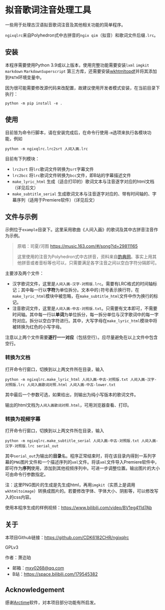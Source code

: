 # 拟音歌词注音处理工具

一些用于处理古汉语拟音歌词注音及其他相关功能的简单程序。

`ngixqlrc`来自Polyhedron式中古拼音的`ngix qim`（拟音）和歌词文件后缀`.lrc`。

## 安装

本程序需要使用Python 3.9或以上版本，使用完整功能需要安装`lxml` `imgkit`  `markdown` `MarkdownSuperscript` 第三方库，还需要安装[wkhtmltopdf](https://wkhtmltopdf.org/)并将其添加到`PATH`环境变量中。

因为很可能需要修改源代码来改配置，故建议使用开发者模式安装，在当前目录下执行：

```
python -m pip install -e .
```

## 使用

目前皆为命令行脚本，请在安装完成后，在命令行使用`-m`选项来执行各模块功能，例如

```
python -m ngixqlrc.lrc2srt 人间入画.lrc
```

目前有下列模块：

- `lrc2srt` 将`lrc`歌词文件转换为`srt`字幕文件
- `lrc2bcc` 将`lrc`歌词文件转换为`bcc`文件，即B站的字幕描述文件
- `make_lyric_html` 生成（适合打印的）歌词文本与注音逐字对应的html文档 （详见后文）
- `make_subtitle_serial` 生成歌词文本与注音逐字对应的、带有时间轴的、字幕序列（适用于Premiere软件）（详见后文）

## 文件与示例

示例位于`example`目录下。这里采用歌曲《人间入画》的歌词及其中古拼音注音作为示例。

> 原唱：司夏/河图  https://music.163.com/#/song?id=29811165
>
> 这里使用的注音为Polyhedron式中古拼音，资料来自[韵典网](https://ytenx.org/)。事实上用其他拼音或者音标等也可以，只需要满足各字注音之间以空白字符分隔即可。

主要涉及两个文件：

- 汉字歌词文件，这里是`人间入画-汉字-对照版.lrc`。需要有LRC格式的时间轴标记；其中每一行以**字符**为单位拆分。文本中的`|`符号表示换行符，在`make_lyric_html`模块中被忽略，在`make_subtitle_html`文件中作为换行的标记。
- 注音歌词文件，这里是`人间入画-中古-对照版.txt`。只需要有文本即可，不需要时间轴。其中每一行以**单词**为单位拆分，每一拆分单位与汉字歌词中的每一字符对应。拆分以空白字符进行。其中，大写字母在`make_lyric_html`模块中将被转换为红色的小写字母。

注意以上两个文件需要**逐行一一对应**（包括空行）。应尽量避免在以上文件中包含空行。

### 转换为文档

打开命令行窗口，切换到以上两文件所在目录，输入

```
python -m ngixqlrc.make_lyric_html 人间入画-中古-对照版.txt 人间入画-汉字-对照版.lrc 人间入画歌词对照.html 人间入画-中古-lower.txt
```

其中最后一个参数可选，如果给出，则输出为纯小写版本的歌词文件。

输出的html文档为`人间入画歌词对照.html`，可用浏览器查看、打印。

### 转换为视频字幕

打开命令行窗口，切换到以上两文件所在目录，输入

```
python -m ngixqlrc.make_subtitle_serial 人间入画-中古-对照版.txt 人间入画-汉字-对照版.lrc serial_out
```

其中`serial_out`为输出的**目录**名。程序正常结束时，将在该目录内得到一系列字幕的`PNG`图片文件和一个描述序列的`xml`文件。将该`xml`文件导入Premiere软件中，即可作为**序列**使用，添加到其他视频序列中。可进一步调整位置。输出图片的大小可由命令行参数指定。

注：这里PNG图片的生成是先生成html，再用`imgkit`（实质上是调用`wkhtmltoimage`）转换成图片的。若要修改字体、字体大小、阴影等，可以修改写入的css内容。

使用本程序生成的样例视频：https://www.bilibili.com/video/BV1eg411d7Ab

## 关于

本项目Github链接：https://github.com/CDK6182CHR/ngixqlrc

GPLv3

作者：萧迩珀   

- 邮箱：mxy0268@qq.com
- B站：https://space.bilibili.com/179545382

## Acknowledgement

感谢[Arctime](https://arctime.org/index.html)软件，对本项目部分功能有所启发。
